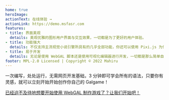 ```yaml
---
home: true
heroImage: 
actionText: 在线体验 →
actionLink: https://demo.msfasr.com
features:
- title: 界面美观
  details: 美观优雅的图形用户界面与交互效果，一切都是为了更好的用户体验。
- title: 功能强大
  details: 不仅支持主流视觉小说引擎所具有的几乎全部功能，你还可以使用 Pixi.js 为你的游戏添加自定义效果。
- title: 易于开发
  details: 无论是使用 WebGAL 脚本还是使用可视化编辑器进行开发，一切都是那么简单自然。
footer: MPL-2.0 Licensed | Copyright © 2022 Mahiru
---
```


一次编写，处处运行，无需网页开发基础，3 分钟即可学会所有的语法，只要你有灵感，就可以立刻开始开始创作你自己的 Galgame！

[已经迫不及待地想要开始使用 WebGAL 制作游戏了？让我们开始吧！](./guide/)